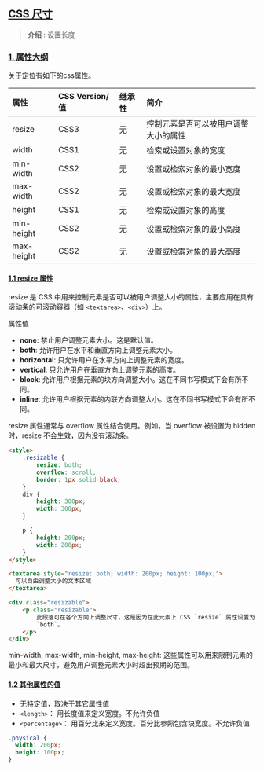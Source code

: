 ## [CSS 尺寸](#)
> **介绍** : 设置长度


### [1. 属性大纲](#)
关于定位有如下的css属性。

| 属性        | CSS Version/ 值 | 继承性	 | 简介                       |
|:----------|:---------------|:-----|:-------------------------|
|resize | 	CSS3          |	无	|控制元素是否可以被用户调整大小的属性|
|width| 	CSS1          |	无	|检索或设置对象的宽度|
|min-width| 	CSS2          |	无	|设置或检索对象的最小宽度|
|max-width| 	CSS2          |	无	|设置或检索对象的最大宽度|
|height| 	CSS1          |	无	|检索或设置对象的高度|
|min-height| 	CSS2          |	无	|设置或检索对象的最小高度|
|max-height| 	CSS2          |	无	|设置或检索对象的最大高度|

#### [1.1 resize 属性](#)
resize 是 CSS 中用来控制元素是否可以被用户调整大小的属性，主要应用在具有滚动条的可滚动容器（如 `<textarea>`、`<div>`）上。

属性值
* **none**: 禁止用户调整元素大小。这是默认值。
* **both**: 允许用户在水平和垂直方向上调整元素大小。
* **horizontal**: 只允许用户在水平方向上调整元素的宽度。
* **vertical**: 只允许用户在垂直方向上调整元素的高度。
* **block**: 允许用户根据元素的块方向调整大小。这在不同书写模式下会有所不同。
* **inline**: 允许用户根据元素的内联方向调整大小。这在不同书写模式下会有所不同。

resize 属性通常与 overflow 属性结合使用。例如，当 overflow 被设置为 hidden 时，resize 不会生效，因为没有滚动条。
```html
<style>
    .resizable {
        resize: both;
        overflow: scroll;
        border: 1px solid black;
    }
    div {
        height: 300px;
        width: 300px;
    }

    p {
        height: 200px;
        width: 200px;
    }
</style>

<textarea style="resize: both; width: 200px; height: 100px;">
  可以自由调整大小的文本区域
</textarea>

<div class="resizable">
    <p class="resizable">
        此段落可在各个方向上调整尺寸，这是因为在此元素上 CSS `resize` 属性设置为
        `both`。
    </p>
</div>
```

min-width, max-width, min-height, max-height: 这些属性可以用来限制元素的最小和最大尺寸，避免用户调整元素大小时超出预期的范围。

#### [1.2 其他属性的值](#)
* 无特定值，取决于其它属性值
* `<length>`： 用长度值来定义宽度。不允许负值
* `<percentage>`： 用百分比来定义宽度。百分比参照包含块宽度。不允许负值

```css
.physical {
  width: 200px;
  height: 100px;
}
```


